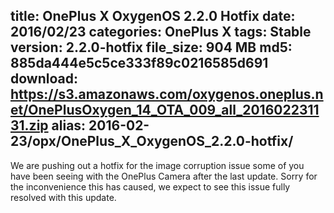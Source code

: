 title: OnePlus X OxygenOS 2.2.0 Hotfix
date: 2016/02/23
categories: OnePlus X
tags: Stable
version: 2.2.0-hotfix
file_size: 904 MB
md5: 885da444e5c5ce333f89c0216585d691
download: https://s3.amazonaws.com/oxygenos.oneplus.net/OnePlusOxygen_14_OTA_009_all_201602231131.zip
alias: 2016-02-23/opx/OnePlus_X_OxygenOS_2.2.0-hotfix/
---
We are pushing out a hotfix for the image corruption issue some of you have been seeing with the OnePlus Camera after the last update. Sorry for the inconvenience this has caused, we expect to see this issue fully resolved with this update.